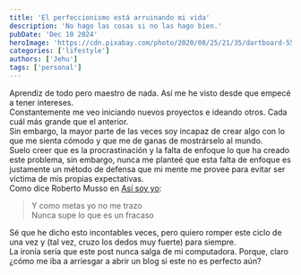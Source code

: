 ```yaml
---
title: 'El perfeccionismo está arruinando mi vida'
description: 'No hago las cosas si no las hago bien.'
pubDate: 'Dec 10 2024'
heroImage: 'https://cdn.pixabay.com/photo/2020/08/25/21/35/dartboard-5518058_1280.jpg'
categories: ['lifestyle']
authors: ['Jehu']
tags: ['personal']
---
```

Aprendiz de todo pero maestro de nada. Así me he visto desde que empecé a tener intereses.    
Constantemente me veo iniciando nuevos proyectos e ideando otros. Cada cuál más grande que el anterior.   
Sin embargo, la mayor parte de las veces soy incapaz de crear algo con lo que me sienta cómodo y que me de ganas de mostrárselo al mundo.    
Suelo creer que es la procrastinación y la falta de enfoque lo que ha creado este problema, sin embargo, nunca me planteé que esta falta de enfoque es justamente un método de defensa que mi mente me provee para evitar ser víctima de mis propias expectativas.    
Como dice Roberto Musso en [Así soy yo](https://www.youtube.com/watch?v=1pU-hRKsPq4):   
> Y como metas yo no me trazo   
> Nunca supe lo que es un fracaso   

Sé que he dicho esto incontables veces, pero quiero romper este ciclo de una vez y (tal vez, cruzo los dedos muy fuerte) para siempre.   
La ironía sería que este post nunca salga de mi computadora. Porque, claro ¿cómo me iba a arriesgar a abrir un blog si este no es perfecto aún?   
   
